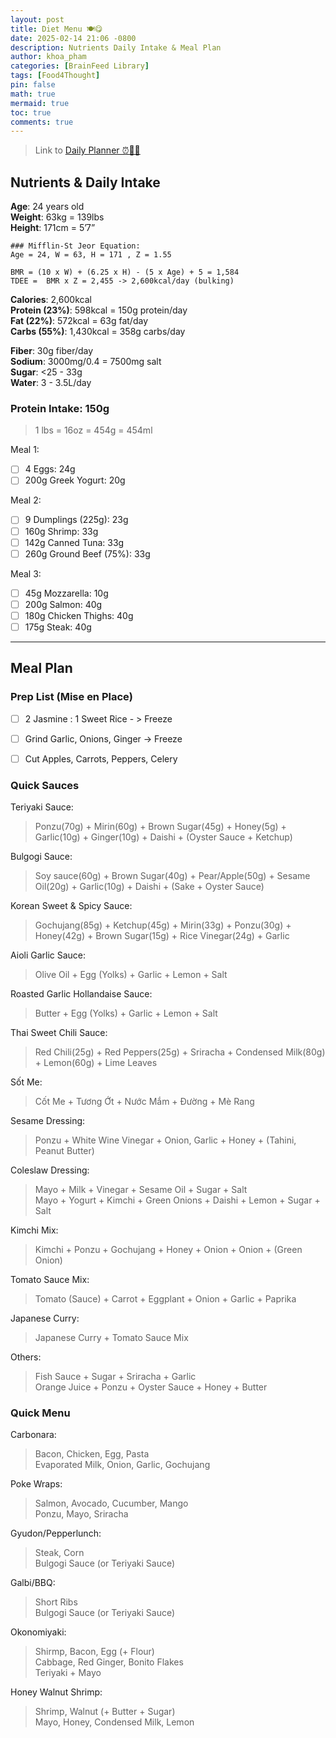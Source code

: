 ```yaml
---
layout: post
title: Diet Menu 🍽️😋
date: 2025-02-14 21:06 -0800
description: Nutrients Daily Intake & Meal Plan
author: khoa_pham
categories: [BrainFeed Library]
tags: [Food4Thought]
pin: false
math: true
mermaid: true
toc: true
comments: true
---
```


> Link to [Daily Planner ⏰🏋️‍♂️](https://khoapham1002.github.io/mindpalace/posts/daily-planner/)

## Nutrients & Daily Intake
__Age__: 24 years old  
__Weight__: 63kg = 139lbs  
__Height__: 171cm = 5’7”  

```
### Mifflin-St Jeor Equation:
Age = 24, W = 63, H = 171 , Z = 1.55

BMR = (10 x W) + (6.25 x H) - (5 x Age) + 5 = 1,584
TDEE =  BMR x Z = 2,455 -> 2,600kcal/day (bulking)
```

__Calories__: 2,600kcal  
__Protein (23%)__: 598kcal = 150g protein/day   
__Fat (22%)__: 572kcal = 63g fat/day  
__Carbs (55%)__: 1,430kcal = 358g carbs/day

__Fiber__: 30g fiber/day   
__Sodium__: 3000mg/0.4 =  7500mg salt    
__Sugar__: <25 - 33g    
__Water__: 3 - 3.5L/day    


### Protein Intake: 150g
> 1 lbs = 16oz = 454g = 454ml

Meal 1:   
- [ ] 4 Eggs: 24g   
- [ ] 200g Greek Yogurt: 20g   

Meal 2:   
- [ ] 9 Dumplings (225g): 23g  
- [ ] 160g Shrimp: 33g   
- [ ] 142g Canned Tuna: 33g   
- [ ] 260g Ground Beef (75%): 33g  

Meal 3:   
- [ ] 45g Mozzarella: 10g   
- [ ] 200g Salmon: 40g     
- [ ] 180g Chicken Thighs: 40g     
- [ ] 175g Steak: 40g     

***

## Meal Plan

### Prep List (Mise en Place)
- [ ] 2 Jasmine : 1 Sweet Rice - > Freeze
- [ ] Grind Garlic, Onions, Ginger -> Freeze
- [ ] Cut Apples, Carrots, Peppers, Celery


### Quick Sauces
Teriyaki Sauce: 
> Ponzu(70g) + Mirin(60g) + Brown Sugar(45g) + Honey(5g) + Garlic(10g) + Ginger(10g) + Daishi + (Oyster Sauce + Ketchup)

Bulgogi Sauce: 
> Soy sauce(60g) + Brown Sugar(40g) + Pear/Apple(50g) + Sesame Oil(20g)  + Garlic(10g) + Daishi + (Sake + Oyster Sauce)

Korean Sweet & Spicy Sauce:
> Gochujang(85g) + Ketchup(45g) + Mirin(33g) + Ponzu(30g) + Honey(42g) + Brown Sugar(15g) + Rice Vinegar(24g) + Garlic

Aioli Garlic Sauce:
> Olive Oil + Egg (Yolks) + Garlic + Lemon + Salt

Roasted Garlic Hollandaise Sauce:
> Butter + Egg (Yolks) + Garlic + Lemon + Salt

Thai Sweet Chili Sauce: 
> Red Chili(25g) + Red Peppers(25g) + Sriracha + Condensed Milk(80g) + Lemon(60g) + Lime Leaves

Sốt Me:
> Cốt Me + Tương Ớt + Nước Mắm + Đường + Mè Rang

Sesame Dressing: 
> Ponzu + White Wine Vinegar + Onion, Garlic + Honey + (Tahini, Peanut Butter)

Coleslaw Dressing:
> Mayo + Milk + Vinegar + Sesame Oil + Sugar + Salt    
> Mayo + Yogurt + Kimchi + Green Onions + Daishi + Lemon + Sugar + Salt

Kimchi Mix:
> Kimchi + Ponzu + Gochujang + Honey + Onion + Onion + (Green Onion)

Tomato Sauce Mix:
> Tomato (Sauce) + Carrot + Eggplant + Onion + Garlic + Paprika

Japanese Curry:
> Japanese Curry + Tomato Sauce Mix

Others:
> Fish Sauce + Sugar + Sriracha + Garlic    
> Orange Juice + Ponzu + Oyster Sauce + Honey + Butter  


### Quick Menu
Carbonara:
> Bacon, Chicken, Egg, Pasta   
> Evaporated Milk, Onion, Garlic, Gochujang

Poke Wraps:
> Salmon, Avocado, Cucumber, Mango   
> Ponzu, Mayo, Sriracha

Gyudon/Pepperlunch:
> Steak, Corn   
> Bulgogi Sauce (or Teriyaki Sauce)

Galbi/BBQ:
> Short Ribs   
> Bulgogi Sauce (or Teriyaki Sauce)

Okonomiyaki:
> Shirmp, Bacon, Egg (+ Flour)   
> Cabbage, Red Ginger, Bonito Flakes   
> Teriyaki + Mayo

Honey Walnut Shrimp:
> Shrimp, Walnut (+ Butter + Sugar)   
> Mayo, Honey, Condensed Milk, Lemon   